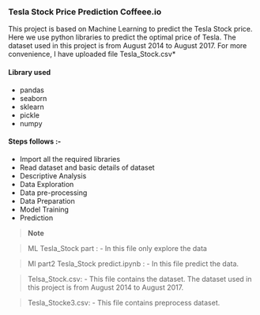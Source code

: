 ### Tesla Stock Price Prediction Coffeee.io
This project is based on Machine Learning to predict the Tesla Stock price. Here we use python libraries to predict the optimal price of Tesla. 
The dataset used in this project is from August 2014 to August 2017. For more convenience, I have uploaded file Tesla_Stock.csv*

#### Library used
 - pandas  
 - seaborn 
 - sklearn 
 - pickle 
 - numpy

#### Steps follows :- 

 - Import all the required libraries
 - Read dataset and basic details of dataset
 - Descriptive Analysis
- Data Exploration
- Data pre-processing
- Data Preparation
- Model Training
- Prediction

> **Note**

> ML Tesla_Stock part : - In this file only explore the data

> Ml part2 Tesla_Stock predict.ipynb : - In this file predict the data.

> Telsa_Stock.csv: - This file contains the dataset. The dataset used in this project is from August 2014 to August 2017.

> Tesla_Stocke3.csv: - This file contains preprocess dataset.

